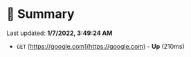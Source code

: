 # 📖 Summary
Last updated: **1/7/2022, 3:49:24 AM**

- `GET` [https://google.com](https://google.com) - **Up** (210ms)
